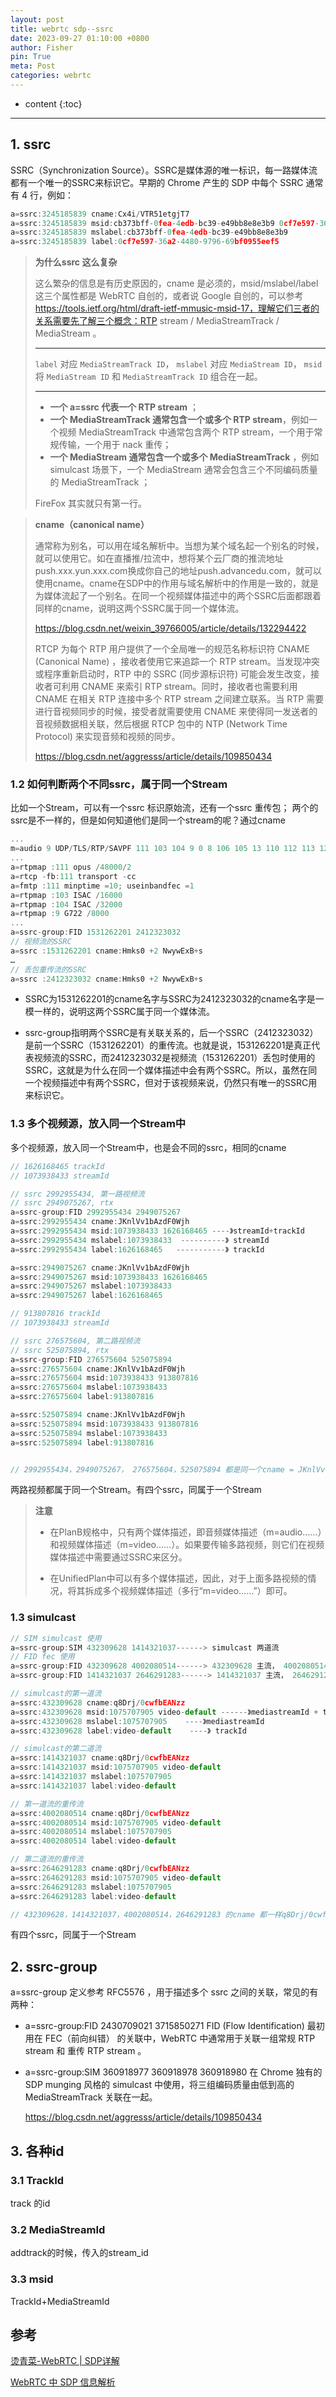 ```yaml
---
layout: post
title: webrtc sdp--ssrc
date: 2023-09-27 01:10:00 +0800
author: Fisher
pin: True
meta: Post
categories: webrtc
---
```



* content
{:toc}

---

## 1. ssrc

SSRC（Synchronization Source）。SSRC是媒体源的唯一标识，每一路媒体流都有一个唯一的SSRC来标识它。早期的 Chrome 产生的 SDP 中每个 SSRC 通常有 4 行，例如：

```js
a=ssrc:3245185839 cname:Cx4i/VTR51etgjT7
a=ssrc:3245185839 msid:cb373bff-0fea-4edb-bc39-e49bb8e8e3b9 0cf7e597-36a2-4480-9796-69bf0955eef5
a=ssrc:3245185839 mslabel:cb373bff-0fea-4edb-bc39-e49bb8e8e3b9
a=ssrc:3245185839 label:0cf7e597-36a2-4480-9796-69bf0955eef5
```

> **为什么ssrc 这么复杂**
>
> 这么繁杂的信息是有历史原因的，cname 是必须的，msid/mslabel/label 这三个属性都是 WebRTC 自创的，或者说 Google 自创的，可以参考 https://tools.ietf.org/html/draft-ietf-mmusic-msid-17，理解它们三者的关系需要先了解三个概念：RTP stream / MediaStreamTrack / MediaStream 。
>
> ------------------------------------------
>
> `label` 对应 `MediaStreamTrack ID`，
> `mslabel` 对应 `MediaStream ID`，
> `msid` 将 `MediaStream ID` 和 `MediaStreamTrack ID` 组合在一起。
>
> ------------------------------------------
>
> - **一个 a=ssrc 代表一个 RTP stream** ；
> - **一个 MediaStreamTrack 通常包含一个或多个 RTP stream**，例如一个视频 MediaStreamTrack 中通常包含两个 RTP stream，一个用于常规传输，一个用于 nack 重传；
> - **一个 MediaStream 通常包含一个或多个 MediaStreamTrack** ，例如 simulcast 场景下，一个 MediaStream 通常会包含三个不同编码质量的 MediaStreamTrack ；
>
> FireFox 其实就只有第一行。

> **cname（canonical name）**
>
> 通常称为别名，可以用在域名解析中。当想为某个域名起一个别名的时候，就可以使用它。如在直播推/拉流中，想将某个云厂商的推流地址push.xxx.yun.xxx.com换成你自己的地址push.advancedu.com，就可以使用cname。cname在SDP中的作用与域名解析中的作用是一致的，就是为媒体流起了一个别名。在同一个视频媒体描述中的两个SSRC后面都跟着同样的cname，说明这两个SSRC属于同一个媒体流。
>
> https://blog.csdn.net/weixin_39766005/article/details/132294422
>
> RTCP 为每个 RTP 用户提供了一个全局唯一的规范名称标识符 CNAME (Canonical Name) ，接收者使用它来追踪一个 RTP stream。当发现冲突或程序重新启动时，RTP 中的 SSRC (同步源标识符) 可能会发生改变，接收者可利用 CNAME 来索引 RTP stream。同时，接收者也需要利用 CNAME 在相关 RTP 连接中多个 RTP stream 之间建立联系。当 RTP 需要进行音视频同步的时候，接受者就需要使用 CNAME 来使得同一发送者的音视频数据相关联，然后根据 RTCP 包中的 NTP (Network Time Protocol) 来实现音频和视频的同步。
>
> https://blog.csdn.net/aggresss/article/details/109850434



### 1.2 如何判断两个不同ssrc，属于同一个Stream

比如一个Stream，可以有一个ssrc 标识原始流，还有一个ssrc 重传包；
两个的ssrc是不一样的，但是如何知道他们是同一个stream的呢？通过cname

```cpp
...
m=audio 9 UDP/TLS/RTP/SAVPF 111 103 104 9 0 8 106 105 13 110 112 113 126
...
a=rtpmap :111 opus /48000/2
a=rtcp -fb:111 transport -cc
a=fmtp :111 minptime =10; useinbandfec =1
a=rtpmap :103 ISAC /16000
a=rtpmap :104 ISAC /32000
a=rtpmap :9 G722 /8000
...
a=ssrc-group:FID 1531262201 2412323032
// 视频流的SSRC
a=ssrc :1531262201 cname:Hmks0 +2 NwywExB+s
…
// 丢包重传流的SSRC
a=ssrc :2412323032 cname:Hmks0 +2 NwywExB+s
```

- SSRC为1531262201的cname名字与SSRC为2412323032的cname名字是一模一样的，说明这两个SSRC属于同一个媒体流。

- ssrc-group指明两个SSRC是有关联关系的，后一个SSRC（2412323032）是前一个SSRC（1531262201）的重传流。也就是说，1531262201是真正代表视频流的SSRC，而2412323032是视频流（1531262201）丢包时使用的SSRC，这就是为什么在同一个媒体描述中会有两个SSRC。所以，虽然在同一个视频描述中有两个SSRC，但对于该视频来说，仍然只有唯一的SSRC用来标识它。



### 1.3 多个视频源，放入同一个Stream中

多个视频源，放入同一个Stream中，也是会不同的ssrc，相同的cname

```js
// 1626168465 trackId
// 1073938433 streamId

// ssrc 2992955434, 第一路视频流
// ssrc 2949075267, rtx
a=ssrc-group:FID 2992955434 2949075267
a=ssrc:2992955434 cname:JKnlVv1bAzdF0Wjh
a=ssrc:2992955434 msid:1073938433 1626168465 ----》streamId+trackId
a=ssrc:2992955434 mslabel:1073938433  ----------》 streamId
a=ssrc:2992955434 label:1626168465   -----------》 trackId

a=ssrc:2949075267 cname:JKnlVv1bAzdF0Wjh
a=ssrc:2949075267 msid:1073938433 1626168465
a=ssrc:2949075267 mslabel:1073938433
a=ssrc:2949075267 label:1626168465

// 913807816 trackId
// 1073938433 streamId

// ssrc 276575604, 第二路视频流
// ssrc 525075894, rtx
a=ssrc-group:FID 276575604 525075894
a=ssrc:276575604 cname:JKnlVv1bAzdF0Wjh
a=ssrc:276575604 msid:1073938433 913807816
a=ssrc:276575604 mslabel:1073938433
a=ssrc:276575604 label:913807816

a=ssrc:525075894 cname:JKnlVv1bAzdF0Wjh
a=ssrc:525075894 msid:1073938433 913807816
a=ssrc:525075894 mslabel:1073938433
a=ssrc:525075894 label:913807816


// 2992955434，2949075267， 276575604，525075894 都是同一个cname = JKnlVv1bAzdF0Wjh
```

两路视频都属于同一个Stream。有四个ssrc，同属于一个Stream

> **注意**
>
> - 在PlanB规格中，只有两个媒体描述，即音频媒体描述（m=audio……）和视频媒体描述（m=video……）。如果要传输多路视频，则它们在视频媒体描述中需要通过SSRC来区分。
>
> - 在UnifiedPlan中可以有多个媒体描述，因此，对于上面多路视频的情况，将其拆成多个视频媒体描述（多行“m=video……”）即可。

### 1.3 simulcast  

```js
// SIM simulcast 使用
a=ssrc-group:SIM 432309628 1414321037------> simulcast 两道流
// FID fec 使用
a=ssrc-group:FID 432309628 4002080514------> 432309628 主流， 4002080514 重传流
a=ssrc-group:FID 1414321037 2646291283------> 1414321037 主流， 2646291283 重传流

// simulcast的第一道流
a=ssrc:432309628 cname:q8Drj/0cwfbEANzz
a=ssrc:432309628 msid:1075707905 video-default ------》mediastreamId + trackId
a=ssrc:432309628 mslabel:1075707905    ----》mediastreamId
a=ssrc:432309628 label:video-default	----》 trackId

// simulcast的第二道流
a=ssrc:1414321037 cname:q8Drj/0cwfbEANzz
a=ssrc:1414321037 msid:1075707905 video-default
a=ssrc:1414321037 mslabel:1075707905
a=ssrc:1414321037 label:video-default

// 第一道流的重传流
a=ssrc:4002080514 cname:q8Drj/0cwfbEANzz
a=ssrc:4002080514 msid:1075707905 video-default
a=ssrc:4002080514 mslabel:1075707905
a=ssrc:4002080514 label:video-default

// 第二道流的重传流
a=ssrc:2646291283 cname:q8Drj/0cwfbEANzz
a=ssrc:2646291283 msid:1075707905 video-default
a=ssrc:2646291283 mslabel:1075707905
a=ssrc:2646291283 label:video-default

// 432309628，1414321037，4002080514，2646291283 的cname 都一样q8Drj/0cwfbEANzz
```

有四个ssrc，同属于一个Stream



## 2. ssrc-group

a=ssrc-group 定义参考 RFC5576 ，用于描述多个 ssrc 之间的关联，常见的有两种：

- a=ssrc-group:FID 2430709021 3715850271 FID (Flow Identification) 最初用在 FEC（前向纠错） 的关联中，WebRTC 中通常用于关联一组常规 RTP stream 和 重传 RTP stream 。

- a=ssrc-group:SIM 360918977 360918978 360918980 在 Chrome 独有的 SDP munging 风格的 simulcast 中使用，将三组编码质量由低到高的 MediaStreamTrack 关联在一起。

  https://blog.csdn.net/aggresss/article/details/109850434





## 3. 各种id

### 3.1 TrackId

track 的id

### 3.2 MediaStreamId

addtrack的时候，传入的stream_id

### 3.3 msid

TrackId+MediaStreamId



## 参考

[烫青菜-WebRTC | SDP详解](https://blog.csdn.net/weixin_39766005/article/details/132294422)

[WebRTC 中 SDP 信息解析](https://blog.csdn.net/aggresss/article/details/109850434)
